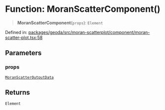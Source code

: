 # Function: MoranScatterComponent()

> **MoranScatterComponent**(`props`): `Element`

Defined in: [packages/geoda/src/moran-scatterplot/component/moran-scatter-plot.tsx:58](https://github.com/GeoDaCenter/openassistant/blob/2cb8f20a901f3385efeb40778248119c5e49db78/packages/geoda/src/moran-scatterplot/component/moran-scatter-plot.tsx#L58)

## Parameters

### props

[`MoranScatterOutputData`](../type-aliases/MoranScatterOutputData.md)

## Returns

`Element`
